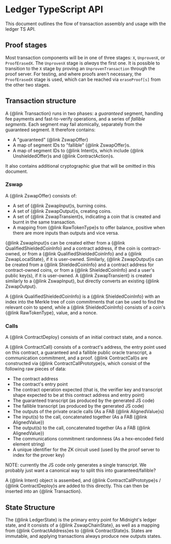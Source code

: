 # Ledger TypeScript API

This document outlines the flow of transaction assembly and usage with the
ledger TS API.

## Proof stages

Most transaction components will be in one of three stages: `X`, `UnprovenX`,
or `ProofErasedX`. The `UnprovenX` stage is _always_ the first one. It is
possible to transition to the `X` stage by proving an `UnprovenTransaction`
through the proof server. For testing, and where proofs aren't necessary, the
`ProofErasedX` stage is used, which can be reached via `eraseProof[s]` from the
other two stages.

## Transaction structure

A {@link Transaction} runs in two phases: a _guaranteed_ segment, handling fee payments
and fast-to-verify operations, and a series of _fallible segments_. Each segment
may fail atomically, separately from the guaranteed segment. It therefore
contains:

* A "guaranteed" {@link ZswapOffer}
* A map of segment IDs to "fallible" {@link ZswapOffer}s.
* A map of segment IDs to {@link Intent}s, which include {@link UnshieldedOffer}s and {@link ContractAction}s.

It also contains additional cryptographic glue that will be omitted in this
document.

### Zswap

A {@link ZswapOffer} consists of:
* A set of {@link ZswapInput}s, burning coins.
* A set of {@link ZswapOutput}s, creating coins.
* A set of {@link ZswapTransient}s, indicating a coin that is created and burnt in
  the same transaction.
* A mapping from {@link RawTokenType}s to offer balance, positive when there are more
  inputs than outputs and vice versa.

{@link ZswapInput}s can be created either from a {@link QualifiedShieldedCoinInfo} and a contract
address, if the coin is contract-owned, or from a {@link QualifiedShieldedCoinInfo} and a
{@link ZswapLocalState}, if it is user-owned. Similarly, {@link ZswapOutput}s can be created
from a {@link ShieldedCoinInfo} and a contract address for contract-owned coins, or from a
{@link ShieldedCoinInfo} and a user's public key(s), if it is user-owned. A {@link ZswapTransient}
is created similarly to a {@link ZswapInput}, but directly converts an existing
{@link ZswapOutput}.

A {@link QualifiedShieldedCoinInfo} is a {@link ShieldedCoinInfo} with an index into the Merkle tree of
coin commitments that can be used to find the relevant coin to spend, while a
{@link ShieldedCoinInfo} consists of a coin's {@link RawTokenType}, value, and a nonce.

### Calls

A {@link ContractDeploy} consists of an initial contract state, and a nonce.

A {@link ContractCall} consists of a contract's address, the entry point used on this
contract, a guaranteed and a fallible public oracle transcript, a communication
commitment, and a proof. {@link ContractCall}s are constructed via
{@link ContractCallPrototype}s, which consist of the following raw pieces of data:
* The contract address
* The contract's entry point
* The contract operation expected (that is, the verifier key and transcript
  shape expected to be at this contract address and entry point)
* The guaranteed transcript (as produced by the generated JS code)
* The fallible transcript (as produced by the generated JS code)
* The outputs of the private oracle calls (As a FAB {@link AlignedValue}s)
* The input(s) to the call, concatenated together (As a FAB {@link AlignedValue})
* The output(s) to the call, concatenated together (As a FAB {@link AlignedValue})
* The communications commitment randomness (As a hex-encoded field element string)
* A unique identifier for the ZK circuit used (used by the proof server to index for the prover key)

NOTE: currently the JS code only generates a single transcript. We probably
just want a canonical way to split this into guaranteed/fallible?

A {@link Intent} object is assembed, and {@link ContractCallPrototype}s /
{@link ContractDeploy}s are added to this directly. This can then be inserted into an
{@link Transaction}.

## State Structure

The {@link LedgerState} is the primary entry point for Midnight's ledger state,
and it consists of a {@link ZswapChainState}, as well as a mapping from {@link
ContractAddress}es to {@link ContractState}s. States are immutable, and
applying transactions always produce new outputs states.
